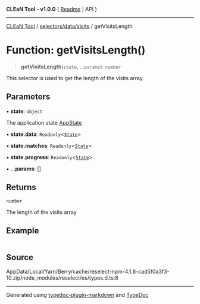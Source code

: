 **CLEaN Tool - v1.0.0** ( [Readme](../../../../README.md) \| API )

***

[CLEaN Tool](../../../../modules.md) / [selectors/data/visits](../README.md) / getVisitsLength

# Function: getVisitsLength()

> **getVisitsLength**(`state`, ...`params`): `number`

This selector is used to get the length of the visits array.

## Parameters

▪ **state**: `object`

The application state [AppState](../../../../app/store/type-aliases/AppState.md)

▪ **state.data**: `Readonly`\<[`State`](../../../../reducers/data/interfaces/State.md)\>

▪ **state.matches**: `Readonly`\<[`State`](../../../progress/progress/private/interfaces/State.md)\>

▪ **state.progress**: `Readonly`\<[`State`](../../../progress/progress/private/interfaces/State.md)\>

▪ ...**params**: []

## Returns

`number`

The length of the visits array

## Example

```ts

```

## Source

AppData/Local/Yarn/Berry/cache/reselect-npm-4.1.8-cad5f0a3f3-10.zip/node\_modules/reselect/es/types.d.ts:8

***

Generated using [typedoc-plugin-markdown](https://www.npmjs.com/package/typedoc-plugin-markdown) and [TypeDoc](https://typedoc.org/)
